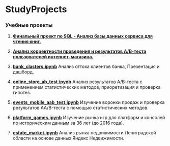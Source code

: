 # StudyProjects

### Учебные проекты 

1. <a href=https://github.com/AnnaEskina/StudyProjects/blob/main/SQL.ipynb> <b>Финальный проект по SQL - Анализ базы данных сервиса для чтения книг.</b></a> 

2. <a href=https://github.com/AnnaEskina/StudyProjects/blob/main/AB_test.ipynb> <b>Анализ корректности проведения и результатов А/В-теста пользователей интернет-магазина.</b></a> 

3. <a href=https://github.com/AnnaEskina/StudyProjects/blob/main/bank_clasters.ipynb> <b>bank_clasters.ipynb</b></a> Анализ оттока клиентов банка, Презентация и дашборд.

4. <a href=https://github.com/AnnaEskina/StudyProjects/blob/main/online_store_ab_test.ipynb> <b>online_store_ab_test.ipynb</b></a>  Анализ результатов А/В-теста с применением статистических методов, приоретизация и проверка гипотез.

5.  <a href=https://github.com/AnnaEskina/StudyProjects/blob/main/events_mobile_aab_test.ipynb> <b>events_mobile_aab_test.ipynb</b></a>  Изучение воронки продаж и проверка результатов AA/B-теста с помощью статистических методов.
       
6.  <a href=https://github.com/AnnaEskina/StudyProjects/blob/main/platform_games.ipynb> <b>platform_games.ipynb</b></a>  Изучение рынка игр для платформ и консолей по историческим данным за 36 лет (до 2016 года).
       
7.  <a href=https://github.com/AnnaEskina/StudyProjects/blob/main/estate_market.ipynb> <b>estate_market.ipynb</b></a>  Анализ рынка недвижимости Лениградской области на основе данных Яндекс Недвижимости.


